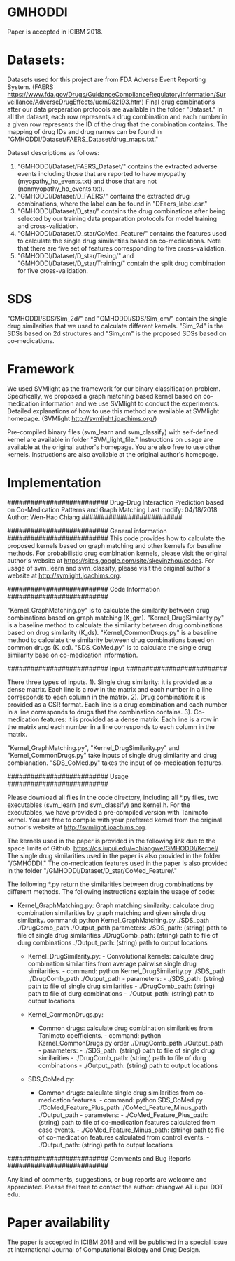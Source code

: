 # GMHODDI
Paper is accepted in ICIBM 2018.

# Datasets:
Datasets used for this project are from FDA Adverse Event Reporting System. 
(FAERS https://www.fda.gov/Drugs/GuidanceComplianceRegulatoryInformation/Surveillance/AdverseDrugEffects/ucm082193.htm)
Final drug combinations after our data preparation protocols are available in the folder "Dataset."
In all the dataset, each row represents a drug combination and each number in a given row represents the ID of the drug that the combination contains. The mapping of drug IDs and drug names can be found in "GMHODDI/Dataset/FAERS_Dataset/drug_maps.txt."  

Dataset descriptions as follows:
  1. "GMHODDI/Dataset/FAERS_Dataset/" contains the extracted adverse events including those that are reported to have myopathy (myopathy_ho_events.txt) and those that are not (nonmyopathy_ho_events.txt).
  2. "GMHODDI/Dataset/D_FAERS/" contains the extracted drug combinations, where the label can be found in "DFaers_label.csr."
  3. "GMHODDI/Dataset/D_star/" contains the drug combinations after being selected by our training data preparation protocols for model training and cross-validation.
  4. "GMHODDI/Dataset/D_star/CoMed_Feature/" contains the features used to calculate the single drug similarities based on co-medications. Note that there are five set of features corresponding to five cross-validation. 
  5. "GMHODDI/Dataset/D_star/Tesing/" and "GMHODDI/Dataset/D_star/Training/" contain the split drug combination for five cross-validation.
  
# SDS
"GMHODDI/SDS/Sim_2d/" and "GMHODDI/SDS/Sim_cm/" contain the single drug similarities that we used to calculate different kernels.
"Sim_2d" is the SDSs based on 2d structures and "Sim_cm" is the proposed SDSs based on co-medications. 

# Framework 
We used SVMlight as the framework for our binary classification problem. 
Specifically, we proposed a graph matching based kernel based on co-medication information and we use SVMlight to conduct the experiments.
Detailed explanations of how to use this method are available at SVMlight homepage.
(SVMlight http://svmlight.joachims.org/)

Pre-compiled binary files (svm_learn and svm_classify) with self-defined kernel are available in folder "SVM_light_file." 
Instructions on usage are available at the original author's homepage. 
You are also free to use other kernels. Instructions are also available at the original author's homepage. 

# Implementation 

##########################
Drug-Drug Interaction Prediction based on Co-Medication Patterns and Graph Matching
Last modify: 04/18/2018
Author: Wen-Hao Chiang
##########################

##########################
General information
##########################
This code provides how to calculate the proposed kernels based on graph matching and other kernels for baseline methods.
For probabilistic drug combination kernels, please visit the original author's website at https://sites.google.com/site/skevinzhou/codes.
For usage of svm_learn and svm_classify, please visit the original author's website at http://svmlight.joachims.org.

##########################
Code Information
##########################

"Kernel_GraphMatching.py" is to calculate the similarity between drug combinations based on graph matching (K_gm). 
"Kernel_DrugSimilarity.py" is a baseline method to calculate the similarity between drug combinations based on drug similarity (K_ds).
"Kernel_CommonDrugs.py" is a baseline method to calculate the similarity between drug combinations based on common drugs (K_cd).
"SDS_CoMed.py" is to calculate the single drug similarity base on co-medication information. 

##########################
Input
##########################

There three types of inputs.
1). Single drug similarity: it is provided as a dense matrix. Each line is a row in the matrix and each number in a line corresponds to each column in the matrix.
2). Drug combination: it is provided as a CSR format. Each line is a drug combination and each number in a line corresponds to drugs that the combination contains.
3). Co-medication features: it is provided as a dense matrix. Each line is a row in the matrix and each number in a line corresponds to each column in the matrix.

"Kernel_GraphMatching.py", "Kernel_DrugSimilarity.py" and "Kernel_CommonDrugs.py" take inputs of single drug similarity and drug combianation.
"SDS_CoMed.py" takes the input of co-medication features.

##########################
Usage
##########################

Please download all files in the code directory, including all *.py files, two executables (svm_learn and svm_classify) and kernel.h.
For the executables, we have provided a pre-compiled version with Tanimoto kernel. 
You are free to compile with your preferred kernel from the original author's website at http://svmlight.joachims.org.

The kernels used in the paper is provided in the following link due to the space limits of Github. 
https://cs.iupui.edu/~chiangwe/GMHODDI/Kernel/
The single drug similarities used in the paper is also provided in the folder "/GMHODDI."
The co-medication features used in the paper is also provided in the folder "/GMHODDI/Dataset/D_star/CoMed_Feature/."

The following *.py return the similarities between drug combinations by different methods. 
The following instructions explain the usage of code: 
- Kernel_GraphMatching.py:
  Graph matching similarity: calculate drug combination similarities by graph matching and given single drug similarity.
    command:
      python Kernel_GraphMatching.py ./SDS_path ./DrugComb_path ./Output_path
      parameters:
        ./SDS_path: (string) path to file of single drug similarities 
        ./DrugComb_path: (string) path to file of durg combinations
        ./Output_path: (string) path to output locations
        
  - Kernel_DrugSimilarity.py:
        - Convolutional kernels: calculate drug combination similarities from average pairwise single drug similarities.
            - command:
                python Kernel_DrugSimilarity.py ./SDS_path ./DrugComb_path ./Output_path
            - parameters:
                - ./SDS_path: (string) path to file of single drug similarities 
                - ./DrugComb_path: (string) path to file of durg combinations
        - ./Output_path: (string) path to output locations
        
   - Kernel_CommonDrugs.py:
        - Common drugs: calculate drug combination similarities from Tanimoto coefficients.
              - command:
                python Kernel_CommonDrugs.py order ./DrugComb_path ./Output_path
              - parameters:
                - ./SDS_path: (string) path to file of single drug similarities 
                - ./DrugComb_path: (string) path to file of durg combinations
              - ./Output_path: (string) path to output locations
        
   - SDS_CoMed.py:
        - Common drugs: calculate single drug similarities from co-medication features.
              - command:
                python SDS_CoMed.py ./CoMed_Feature_Plus_path ./CoMed_Feature_Minus_path ./Output_path
              - parameters:
                - ./CoMed_Feature_Plus_path: (string) path to file of co-medication features calculated from case events.
                - ./CoMed_Feature_Minus_path: (string) path to file of co-medication features calculated from control events.
              - ./Output_path: (string) path to output locations
    

##########################
Comments and Bug Reports
##########################

Any kind of comments, suggestions, or bug reports are welcome and appreciated.
Please feel free to contact the author: chiangwe AT iupui DOT edu.


# Paper availability 
The paper is accepted in ICIBM 2018 and will be published in a special issue at International Journal of Computational Biology and Drug Design.
